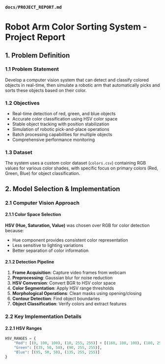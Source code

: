 
### `docs/PROJECT_REPORT.md`

# Robot Arm Color Sorting System - Project Report

## 1. Problem Definition

### 1.1 Problem Statement
Develop a computer vision system that can detect and classify colored objects in real-time, then simulate a robotic arm that automatically picks and sorts these objects based on their color.

### 1.2 Objectives
- Real-time detection of red, green, and blue objects
- Accurate color classification using HSV color space
- Stable object tracking with position stabilization
- Simulation of robotic pick-and-place operations
- Batch processing capabilities for multiple objects
- Comprehensive performance monitoring

### 1.3 Dataset
The system uses a custom color dataset (`colors.csv`) containing RGB values for various color shades, with specific focus on primary colors (Red, Green, Blue) for object classification.

## 2. Model Selection & Implementation

### 2.1 Computer Vision Approach

#### 2.1.1 Color Space Selection
**HSV (Hue, Saturation, Value)** was chosen over RGB for color detection because:
- Hue component provides consistent color representation
- Less sensitive to lighting variations
- Better separation of color information

#### 2.1.2 Detection Pipeline
1. **Frame Acquisition**: Capture video frames from webcam
2. **Preprocessing**: Gaussian blur for noise reduction
3. **HSV Conversion**: Convert BGR to HSV color space
4. **Color Segmentation**: Apply HSV range thresholds
5. **Morphological Operations**: Clean masks using opening/closing
6. **Contour Detection**: Find object boundaries
7. **Object Classification**: Verify colors and extract features

### 2.2 Key Implementation Details

#### 2.2.1 HSV Ranges
```python
HSV_RANGES = {
    "Red": [(0, 100, 100), (10, 255, 255)] + [(160, 100, 100), (180, 255, 255)],
    "Green": [(35, 50, 50), (90, 255, 255)],
    "Blue": [(95, 50, 50), (135, 255, 255)]
}
